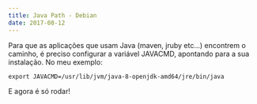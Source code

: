 ```yaml
---
title: Java Path - Debian
date: 2017-08-12
---
```


Para que as aplicações que usam Java (maven, jruby etc...) encontrem o caminho,
é preciso configurar a variável JAVACMD, apontando para a sua instalação. No meu
exemplo:
```
export JAVACMD=/usr/lib/jvm/java-8-openjdk-amd64/jre/bin/java
```
E agora é só rodar!



